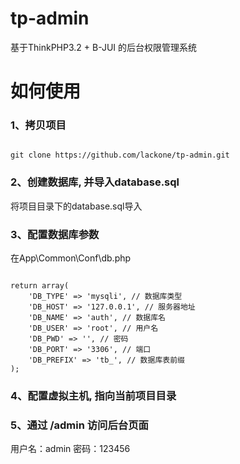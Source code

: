 # tp-admin
基于ThinkPHP3.2 + B-JUI 的后台权限管理系统

# 如何使用

### 1、拷贝项目
<code>
git clone https://github.com/lackone/tp-admin.git
</code>

### 2、创建数据库, 并导入database.sql
将项目目录下的database.sql导入

### 3、配置数据库参数
在App\Common\Conf\db.php

<code>
return array(  
    'DB_TYPE' => 'mysqli', // 数据库类型  
    'DB_HOST' => '127.0.0.1', // 服务器地址  
    'DB_NAME' => 'auth', // 数据库名  
    'DB_USER' => 'root', // 用户名  
    'DB_PWD' => '', // 密码  
    'DB_PORT' => '3306', // 端口  
    'DB_PREFIX' => 'tb_', // 数据库表前缀  
);  
</code>

### 4、配置虚拟主机, 指向当前项目目录

### 5、通过 /admin 访问后台页面
用户名：admin
密码：123456


